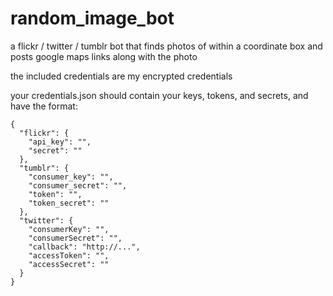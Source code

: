 # random_image_bot
a flickr / twitter / tumblr bot that finds photos of within a coordinate box and posts google maps links along with the photo


the included credentials are my encrypted credentials

your credentials.json should contain your keys, tokens, and secrets, and have the format:

```
{
  "flickr": {
    "api_key": "",
    "secret": ""
  },
  "tumblr": {
    "consumer_key": "",
    "consumer_secret": "",
    "token": "",
    "token_secret": ""
  },
  "twitter": {
    "consumerKey": "",
    "consumerSecret": "",
    "callback": "http://...",
    "accessToken": "",
    "accessSecret": ""
  }
}

```
